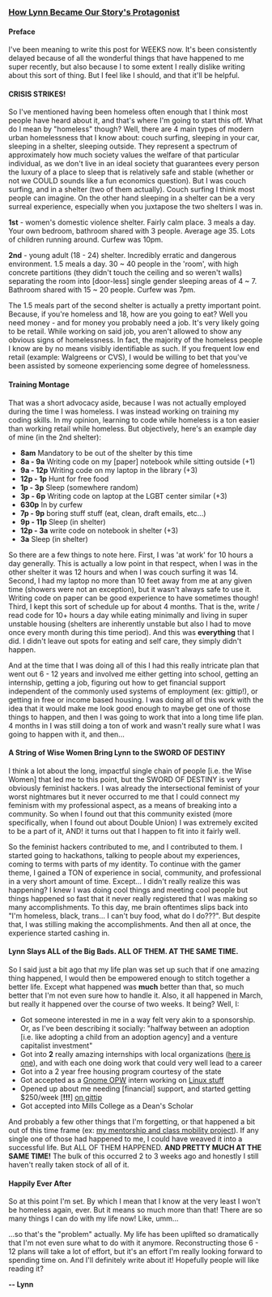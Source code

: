 <metadata style="display: none;">
    <title>Origin Story</title>
    <desc>Detailing the exciting and dynamic origin of your cutest protagonist. Code is written, home is un-lessed, destiny is acquired.</desc>
    <tags>life, tech</tags>
</metadata>

### [How Lynn Became Our Story's Protagonist](http://lynncyrin.me/post/origin-story)

#### Preface

I've been meaning to write this post for WEEKS now. It's been consistently delayed because of all the wonderful things that have happened to me super recently, but also because I to some extent I really dislike writing about this sort of thing. But I feel like I should, and that it'll be helpful.

<readmore></readmore>

#### CRISIS STRIKES!

So I've mentioned having been homeless often enough that I think most people have heard about it, and that's where I'm going to start this off. What do I mean by "homeless" though? Well, there are 4 main types of modern urban homelessness that I know about: couch surfing, sleeping in your car, sleeping in a shelter, sleeping outside. They represent a spectrum of approximately how much society values the welfare of that particular individual, as we don't live in an ideal society that guarantees every person the luxury of a place to sleep that is relatively safe and stable (whether or not we COULD sounds like a fun economics question). But I was couch surfing, and in a shelter (two of them actually). Couch surfing I think most people can imagine. On the other hand sleeping in a shelter can be a very surreal experience, especially when you juxtapose the two shelters I was in.

**1st** - women's domestic violence shelter. Fairly calm place. 3 meals a day. Your own bedroom, bathroom shared with 3 people. Average age 35. Lots of children running around. Curfew was 10pm.

**2nd** - young adult (18 - 24) shelter. Incredibly erratic and dangerous environment. 1.5 meals a day. 30 ~ 40 people in the 'room', with high concrete partitions (they didn't touch the ceiling and so weren't walls) separating the room into [door-less] single gender sleeping areas of 4 ~ 7. Bathroom shared with 15 ~ 20 people. Curfew was 7pm.

The 1.5 meals part of the second shelter is actually a pretty important point. Because, if you're homeless and 18, how are you going to eat? Well you need money - and for money you probably need a job. It's very likely going to be retail. While working on said job, you aren't allowed to show any obvious signs of homelessness. In fact, the majority of the homeless people I know are by no means visibly identifiable as such. If you frequent low end retail (example: Walgreens or CVS), I would be willing to bet that you've been assisted by someone experiencing some degree of homelessness.

#### Training Montage

That was a short advocacy aside, because I was not actually employed during the time I was homeless. I was instead working on training my coding skills. In my opinion, learning to code while homeless is a ton easier than working retail while homeless. But objectively, here's an example day of mine (in the 2nd shelter):

*   **8am** Mandatory to be out of the shelter by this time
*   **8a - 9a** Writing code on my [paper] notebook while sitting outside (+1)
*   **9a - 12p** Writing code on my laptop in the library (+3)
*   **12p - 1p** Hunt for free food
*   **1p - 3p** Sleep (somewhere random)
*   **3p - 6p** Writing code on laptop at the LGBT center similar (+3)
*   **630p** In by curfew
*   **7p - 9p** boring stuff stuff (eat, clean, draft emails, etc...)
*   **9p - 11p** Sleep (in shelter)
*   **12p - 3a** write code on notebook in shelter (+3)
*   **3a** Sleep (in shelter)

So there are a few things to note here. First, I was 'at work' for 10 hours a day generally. This is actually a low point in that respect, when I was in the other shelter it was 12 hours and when I was couch surfing it was 14. Second, I had my laptop no more than 10 feet away from me at any given time (showers were not an exception), but it wasn't always safe to use it. Writing code on paper can be good experience to have sometimes though! Third, I kept this sort of schedule up for about 4 months. That is the, write / read code for 10+ hours a day while eating minimally and living in super unstable housing (shelters are inherently unstable but also I had to move once every month during this time period). And this was **everything** that I did. I didn't leave out spots for eating and self care, they simply didn't happen.

And at the time that I was doing all of this I had this really intricate plan that went out 6 - 12 years and involved me either getting into school, getting an internship, getting a job, figuring out how to get financial support independent of the commonly used systems of employment (ex: gittip!), or getting in free or income based housing. I was doing all of this work with the idea that it would make me look good enough to maybe get one of those things to happen, and then I was going to work that into a long time life plan. 4 months in I was still doing a ton of work and wasn't really sure what I was going to happen with it, and then...

#### A String of Wise Women Bring Lynn to the SWORD OF DESTINY

I think a lot about the long, impactful single chain of people [i.e. the Wise Women] that led me to this point, but the SWORD OF DESTINY is very obviously feminist hackers. I was already the intersectional feminist of your worst nightmares but it never occurred to me that I could connect my feminism with my professional aspect, as a means of breaking into a community. So when I found out that this community existed (more specifically, when I found out about Double Union) I was extremely excited to be a part of it, AND! it turns out that I happen to fit into it fairly well.

So the feminist hackers contributed to me, and I contributed to them. I started going to hackathons, talking to people about my experiences, coming to terms with parts of my identity. To continue with the gamer theme, I gained a TON of experience in social, community, and professional in a very short amount of time. Except... I didn't really realize this was happening? I knew I was doing cool things and meeting cool people but things happened so fast that it never really registered that I was making so many accomplishments. To this day, me brain oftentimes slips back into "I'm homeless, black, trans... I can't buy food, what do I do???". But despite that, I was stilling making the accomplishments. And then all at once, the experience started cashing in.

#### Lynn Slays ALL of the Big Bads. ALL OF THEM. AT THE SAME TIME.

So I said just a bit ago that my life plan was set up such that if one amazing thing happened, I would then be empowered enough to stitch together a better life. Except what happened was **much** better than that, so much better that I'm not even sure how to handle it. Also, it all happened in March, but really it happened over the course of two weeks. It being? Well, I:

*   Got someone interested in me in a way felt very akin to a sponsorship. Or, as I've been describing it socially: "halfway between an adoption [i.e. like adopting a child from an adoption agency] and a venture capitalist investment"
*   Got into **2** really amazing internships with local organizations ([here is one](http://www.transthrive.org/)), and with each one doing work that could very well lead to a career
*   Got into a 2 year free housing program courtesy of the state
*   Got accepted as a [Gnome OPW](http://gnome.org/opw/) intern working on [Linux stuff](http://yoctoproject.org/)
*   Opened up about me needing [financial] support, and started getting $250/week [**!!!**] [on gittip](https://www.gittip.com/lynnmagic)
*   Got accepted into Mills College as a Dean's Scholar

And probably a few other things that I'm forgetting, or that happened a bit out of this time frame (ex: [my mentorship and class mobility project](https://github.com/LynnCo/AGuideToClassMobility)). If any single one of those had happened to me, I could have weaved it into a successful life. But ALL OF THEM HAPPENED. **AND PRETTY MUCH AT THE SAME TIME!** The bulk of this occurred 2 to 3 weeks ago and honestly I still haven't really taken stock of all of it.

#### Happily Ever After

So at this point I'm set. By which I mean that I know at the very least I won't be homeless again, ever. But it means so much more than that! There are so many things I can do with my life now! Like, umm...

...so that's the "problem" actually. My life has been uplifted so dramatically that I'm not even sure what to do with it anymore. Reconstructing those 6 - 12 plans will take a lot of effort, but it's an effort I'm really looking forward to spending time on. And I'll definitely write about it! Hopefully people will like reading it?

**-- Lynn**
